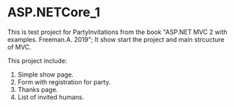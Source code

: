 # ASP.NETCore_1
This is test project for PartyInvitations from the book "ASP.NET MVC 2 with examples. Freeman.A. 2019";
It show start the project and main strcucture of MVC.

This project include:
1. Simple show page.
2. Form with registration for party.
3. Thanks page.
4. List of invited humans.

